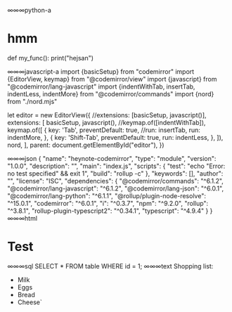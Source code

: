 
∞∞∞python-a
# hmm
def my_func():
  print("hejsan")

∞∞∞javascript-a
import {basicSetup} from "codemirror"
import {EditorView, keymap} from "@codemirror/view"
import {javascript} from "@codemirror/lang-javascript"
import {indentWithTab, insertTab, indentLess, indentMore} from "@codemirror/commands"
import {nord} from "./nord.mjs"

let editor = new EditorView({
  //extensions: [basicSetup, javascript()],
  extensions: [
    basicSetup,
    javascript(),
    //keymap.of([indentWithTab]),
    keymap.of([
      {
          key: 'Tab',
          preventDefault: true,
          //run: insertTab,
          run: indentMore,
      },
      {
          key: 'Shift-Tab',
          preventDefault: true,
          run: indentLess,
      },
    ]),
    nord,
  ],
  parent: document.getElementById("editor"),
})

∞∞∞json
{
    "name": "heynote-codemirror",
    "type": "module",
    "version": "1.0.0",
    "description": "",
    "main": "index.js",
    "scripts": {
        "test": "echo \"Error: no test specified\" && exit 1",
        "build": "rollup -c"
    },
    "keywords": [],
    "author": "",
    "license": "ISC",
    "dependencies": {
        "@codemirror/commands": "^6.1.2",
        "@codemirror/lang-javascript": "^6.1.2",
        "@codemirror/lang-json": "^6.0.1",
        "@codemirror/lang-python": "^6.1.1",
        "@rollup/plugin-node-resolve": "^15.0.1",
        "codemirror": "^6.0.1",
        "i": "^0.3.7",
        "npm": "^9.2.0",
        "rollup": "^3.8.1",
        "rollup-plugin-typescript2": "^0.34.1",
        "typescript": "^4.9.4"
    }
}
∞∞∞html
<html>
    <head>
        <title>Test</title>
    </head>
    <body>
        <h1>Test</h1>
        <script>
            console.log("hej")
        </script>
    </body>
</html>
∞∞∞sql
SELECT * FROM table WHERE id = 1;
∞∞∞text
Shopping list:

- Milk
- Eggs
- Bread
- Cheese`
